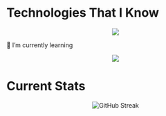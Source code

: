 # Technologies That I Know
<p align="center">
  <a href="https://skillicons.dev">
    <img src="https://skillicons.dev/icons?i=css,html,js,nodejs,mongodb,react,tailwind" /> </br>
  </a>
</p>

  🌱 I’m currently learning   
<p align="center">
  <a href="https://skillicons.dev">
    <img src="https://skillicons.dev/icons?i=nextjs" /> </br>
  </a>
</p>

# Current Stats
<div align="center">
  <img src="https://github-readme-streak-stats.herokuapp.com?user=PallabKumarS&theme=cobalt&hide_border=true" alt="GitHub Streak">
</div>

